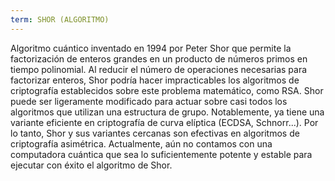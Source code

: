 ```yaml
---
term: SHOR (ALGORITMO)
---
```


Algoritmo cuántico inventado en 1994 por Peter Shor que permite la factorización de enteros grandes en un producto de números primos en tiempo polinomial. Al reducir el número de operaciones necesarias para factorizar enteros, Shor podría hacer impracticables los algoritmos de criptografía establecidos sobre este problema matemático, como RSA. Shor puede ser ligeramente modificado para actuar sobre casi todos los algoritmos que utilizan una estructura de grupo. Notablemente, ya tiene una variante eficiente en criptografía de curva elíptica (ECDSA, Schnorr...). Por lo tanto, Shor y sus variantes cercanas son efectivas en algoritmos de criptografía asimétrica. Actualmente, aún no contamos con una computadora cuántica que sea lo suficientemente potente y estable para ejecutar con éxito el algoritmo de Shor.